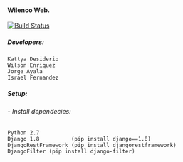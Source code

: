 #### Wilenco Web.
[![Build Status](https://travis-ci.org/is1394/Ventiladores_Industriales.svg?branch=master)](https://travis-ci.org/is1394/Ventiladores_Industriales)
##### Developers:
    Kattya Desiderio
    Wilson Enriquez
    Jorge Ayala
    Israel Fernandez

##### Setup:

###### - Install dependecies:
    Python 2.7
    Django 1.8          (pip install django==1.8)
    DjangoRestFramework (pip install djangorestframework)
    DjangoFilter (pip install django-filter)
